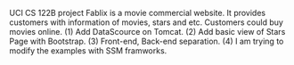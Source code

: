 UCI CS 122B project
Fablix is a movie commercial website. It provides customers with information of movies, stars and etc. Customers could buy movies online.
(1) Add DataScource on Tomcat.
(2) Add basic view of Stars Page with Bootstrap.
(3) Front-end, Back-end separation.
(4) I am trying to modify the examples with SSM framworks.